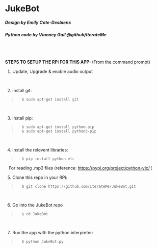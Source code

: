 # JukeBot
##### Design by Emily Cote-Desbiens
##### Python code by Vianney Gall @github/IterateMe
<br>
<br>

**STEPS TO SETUP THE RPi FOR THIS APP:**
(From the command prompt)
<br>

1) Update, Upgrade & enable audio output
<br>

2) install git:
>       $ sudo apt-get install git
<br>

3) install pip:
>       $ sudo apt-get install python-pip
>       $ sudo apt-get install python3-pip
<br>

4) install the relevent libraries:
>       $ pip install python-vlc
&nbsp;&nbsp; For reading .mp3 files (reference: https://pypi.org/project/python-vlc/ )
<br>    

5) Clone this repo in your RPi:
>       $ git clone https://github.com/IterateMe/JukeBot.git
<br>

6) Go into the JukeBot repo
>       $ cd JukeBot
<br>    

7) Run the app with the python interpreter:
>       $ python JukeBot.py
<br>
